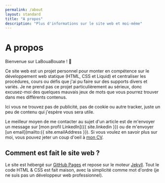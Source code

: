 ```yaml
---
permalink: /about
layout: standard
title: "A propos"
description: "Plus d'informations sur le site web et moi-même"
---
```


# A propos

Bienvenue sur LaBouaBouate ! 👋

Ce site web est un projet personnel pour monter en compétence sur le développement web statique (HTML, CSS et Liquid) et centraliser les procédures, cours ou défis que j'ai pu faire sur des supports divers et variés. Je ne prend pas ce projet particulièrement au sérieux, donc excusez-moi des quelques mauvais jeux de mots que vous pourrez trouver dans mes différents contenus.

Ici vous ne trouvez pas de publicité, pas de cookie ou autre tracker, juste un peu de contenu qui j'espère vous sera utile.

Le meilleur moyen de me contacter au sujet d'un article est de m'envoyer un message sur [mon profil LinkedIn]({{ site.linkedin }}) ou de m'envoyer [un email](mailto:{{ site.emailAddress }}). Si vous voulez en savoir plus sur moi, vous pouvez jeter un coup d'oeil à [mon CV](/cv).

## Comment est fait le site web ?

Le site est hébergé sur [GitHub Pages](https://docs.github.com/en/pages) et repose sur le moteur [Jekyll](https://jekyllrb.com/docs/). Tout le code HTML & CSS est fait maison, avec la simplicité comme mot d'ordre (je ne suis pas un développeur web professionnel).
